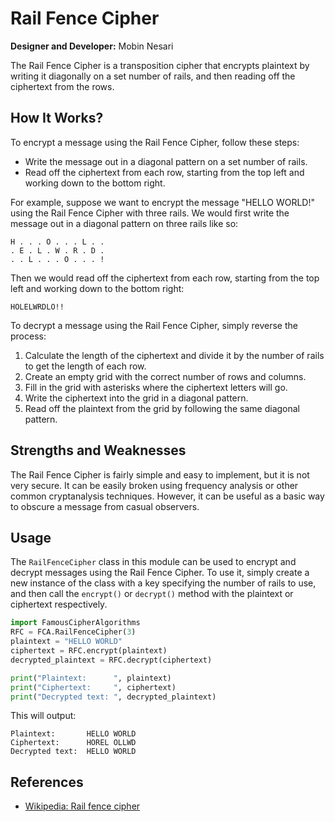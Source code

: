# Rail Fence Cipher
__Designer and Developer:__ Mobin Nesari

The Rail Fence Cipher is a transposition cipher that encrypts plaintext by writing it diagonally on a set number of rails, and then reading off the ciphertext from the rows.

## How It Works?
To encrypt a message using the Rail Fence Cipher, follow these steps:

- Write the message out in a diagonal pattern on a set number of rails.
- Read off the ciphertext from each row, starting from the top left and working down to the bottom right.

For example, suppose we want to encrypt the message "HELLO WORLD!" using the Rail Fence Cipher with three rails. We would first write the message out in a diagonal pattern on three rails like so:

```
H . . . O . . . L . .
. E . L . W . R . D .
. . L . . . O . . . !
```

Then we would read off the ciphertext from each row, starting from the top left and working down to the bottom right:

```
HOLELWRDLO!!
```

To decrypt a message using the Rail Fence Cipher, simply reverse the process:

1. Calculate the length of the ciphertext and divide it by the number of rails to get the length of each row.
2. Create an empty grid with the correct number of rows and columns.
3. Fill in the grid with asterisks where the ciphertext letters will go.
4. Write the ciphertext into the grid in a diagonal pattern.
5. Read off the plaintext from the grid by following the same diagonal pattern.

## Strengths and Weaknesses
The Rail Fence Cipher is fairly simple and easy to implement, but it is not very secure. It can be easily broken using frequency analysis or other common cryptanalysis techniques. However, it can be useful as a basic way to obscure a message from casual observers.

## Usage
The `RailFenceCipher` class in this module can be used to encrypt and decrypt messages using the Rail Fence Cipher. To use it, simply create a new instance of the class with a key specifying the number of rails to use, and then call the `encrypt()` or `decrypt()` method with the plaintext or ciphertext respectively.

```python
import FamousCipherAlgorithms
RFC = FCA.RailFenceCipher(3)
plaintext = "HELLO WORLD"
ciphertext = RFC.encrypt(plaintext)
decrypted_plaintext = RFC.decrypt(ciphertext)

print("Plaintext:      ", plaintext)
print("Ciphertext:     ", ciphertext)
print("Decrypted text: ", decrypted_plaintext)
```

This will output:

```
Plaintext:       HELLO WORLD
Ciphertext:      HOREL OLLWD
Decrypted text:  HELLO WORLD
```

## References
- <a href="https://en.wikipedia.org/wiki/Rail_fence_cipher"> Wikipedia: Rail fence cipher</a>